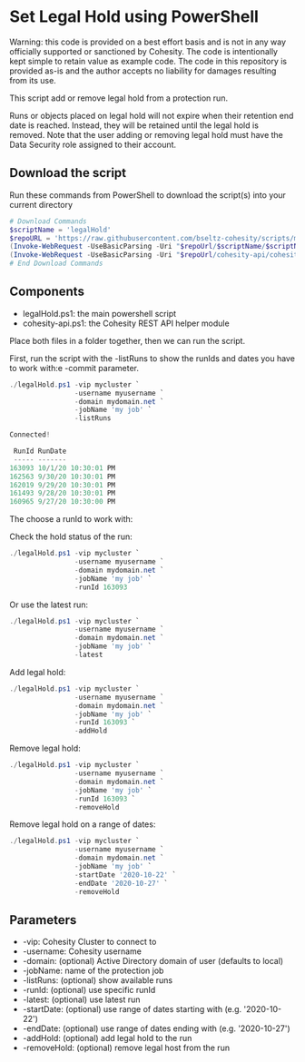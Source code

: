 # Set Legal Hold using PowerShell

Warning: this code is provided on a best effort basis and is not in any way officially supported or sanctioned by Cohesity. The code is intentionally kept simple to retain value as example code. The code in this repository is provided as-is and the author accepts no liability for damages resulting from its use.

This script add or remove legal hold from a protection run.

Runs or objects placed on legal hold will not expire when their retention end date is reached. Instead, they will be retained until the legal hold is removed. Note that the user adding or removing legal hold must have the Data Security role assigned to their account.

## Download the script

Run these commands from PowerShell to download the script(s) into your current directory

```powershell
# Download Commands
$scriptName = 'legalHold'
$repoURL = 'https://raw.githubusercontent.com/bseltz-cohesity/scripts/master/powershell'
(Invoke-WebRequest -UseBasicParsing -Uri "$repoUrl/$scriptName/$scriptName.ps1").content | Out-File "$scriptName.ps1"; (Get-Content "$scriptName.ps1") | Set-Content "$scriptName.ps1"
(Invoke-WebRequest -UseBasicParsing -Uri "$repoUrl/cohesity-api/cohesity-api.ps1").content | Out-File cohesity-api.ps1; (Get-Content cohesity-api.ps1) | Set-Content cohesity-api.ps1
# End Download Commands
```

## Components

* legalHold.ps1: the main powershell script
* cohesity-api.ps1: the Cohesity REST API helper module

Place both files in a folder together, then we can run the script.

First, run the script with the -listRuns to show the runIds and dates you have to work with:e -commit parameter.

```powershell
./legalHold.ps1 -vip mycluster `
                -username myusername `
                -domain mydomain.net `
                -jobName 'my job' `
                -listRuns

Connected!

 RunId RunDate
 ----- -------
163093 10/1/20 10:30:01 PM
162563 9/30/20 10:30:01 PM
162019 9/29/20 10:30:01 PM
161493 9/28/20 10:30:01 PM
160965 9/27/20 10:30:00 PM
```

The choose a runId to work with:

Check the hold status of the run:

```powershell
./legalHold.ps1 -vip mycluster `
                -username myusername `
                -domain mydomain.net `
                -jobName 'my job' `
                -runId 163093
```

Or use the latest run:

```powershell
./legalHold.ps1 -vip mycluster `
                -username myusername `
                -domain mydomain.net `
                -jobName 'my job' `
                -latest
```

Add legal hold:

```powershell
./legalHold.ps1 -vip mycluster `
                -username myusername `
                -domain mydomain.net `
                -jobName 'my job' `
                -runId 163093 `
                -addHold
```

Remove legal hold:

```powershell
./legalHold.ps1 -vip mycluster `
                -username myusername `
                -domain mydomain.net `
                -jobName 'my job' `
                -runId 163093 `
                -removeHold
```

Remove legal hold on a range of dates:

```powershell
./legalHold.ps1 -vip mycluster `
                -username myusername `
                -domain mydomain.net `
                -jobName 'my job' `
                -startDate '2020-10-22' `
                -endDate '2020-10-27' `
                -removeHold
```


## Parameters

* -vip: Cohesity Cluster to connect to
* -username: Cohesity username
* -domain: (optional) Active Directory domain of user (defaults to local)
* -jobName: name of the protection job
* -listRuns: (optional) show available runs
* -runId: (optional) use specific runId
* -latest: (optional) use latest run
* -startDate: (optional) use range of dates starting with (e.g. '2020-10-22')
* -endDate: (optional) use range of dates ending with (e.g. '2020-10-27')
* -addHold: (optional) add legal hold to the run
* -removeHold: (optional) remove legal host from the run
